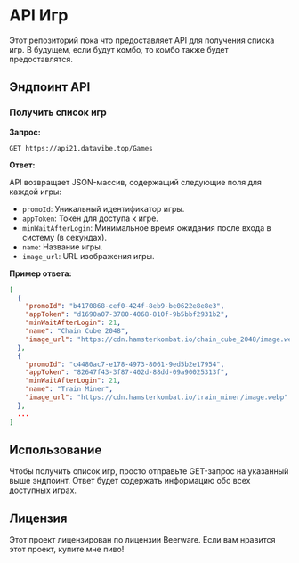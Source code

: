 
# API Игр

Этот репозиторий пока что предоставляет API для получения списка игр. В будущем, если будут комбо, то комбо также будет предоставлятся.

## Эндпоинт API

### Получить список игр

**Запрос:**

```http
GET https://api21.datavibe.top/Games
```

**Ответ:**

API возвращает JSON-массив, содержащий следующие поля для каждой игры:

- `promoId`: Уникальный идентификатор игры.
- `appToken`: Токен для доступа к игре.
- `minWaitAfterLogin`: Минимальное время ожидания после входа в систему (в секундах).
- `name`: Название игры.
- `image_url`: URL изображения игры.

**Пример ответа:**

```json
[
  {
    "promoId": "b4170868-cef0-424f-8eb9-be0622e8e8e3",
    "appToken": "d1690a07-3780-4068-810f-9b5bbf2931b2",
    "minWaitAfterLogin": 21,
    "name": "Chain Cube 2048",
    "image_url": "https://cdn.hamsterkombat.io/chain_cube_2048/image.webp"
  },
  {
    "promoId": "c4480ac7-e178-4973-8061-9ed5b2e17954",
    "appToken": "82647f43-3f87-402d-88dd-09a90025313f",
    "minWaitAfterLogin": 21,
    "name": "Train Miner",
    "image_url": "https://cdn.hamsterkombat.io/train_miner/image.webp"
  },
  ...
]
```

## Использование

Чтобы получить список игр, просто отправьте GET-запрос на указанный выше эндпоинт. Ответ будет содержать информацию обо всех доступных играх.

## Лицензия

Этот проект лицензирован по лицензии Beerware. Если вам нравится этот проект, купите мне пиво!
